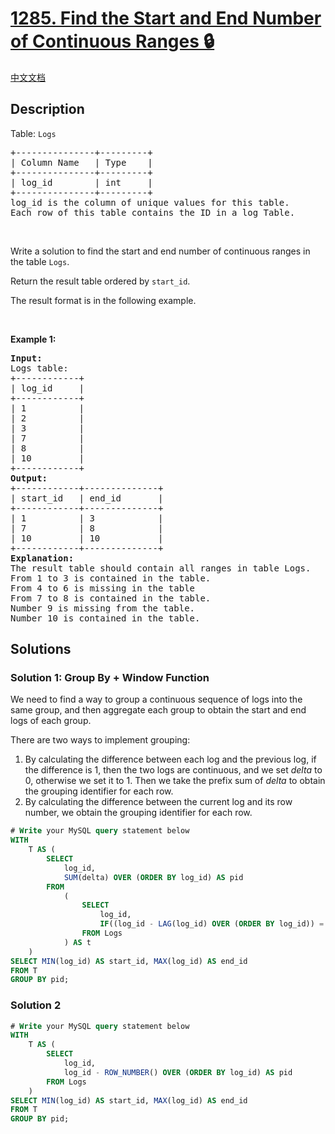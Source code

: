 # [1285. Find the Start and End Number of Continuous Ranges 🔒](https://leetcode.com/problems/find-the-start-and-end-number-of-continuous-ranges)

[中文文档](/solution/1200-1299/1285.Find%20the%20Start%20and%20End%20Number%20of%20Continuous%20Ranges/README.md)

<!-- tags:Database -->

<!-- difficulty:Medium -->

## Description

<p>Table: <code>Logs</code></p>

<pre>
+---------------+---------+
| Column Name   | Type    |
+---------------+---------+
| log_id        | int     |
+---------------+---------+
log_id is the column of unique values for this table.
Each row of this table contains the ID in a log Table.
</pre>

<p>&nbsp;</p>

<p>Write a solution to find the start and end number of continuous ranges in the table <code>Logs</code>.</p>

<p>Return the result table ordered by <code>start_id</code>.</p>

<p>The result format is in the following example.</p>

<p>&nbsp;</p>
<p><strong class="example">Example 1:</strong></p>

<pre>
<strong>Input:</strong> 
Logs table:
+------------+
| log_id     |
+------------+
| 1          |
| 2          |
| 3          |
| 7          |
| 8          |
| 10         |
+------------+
<strong>Output:</strong> 
+------------+--------------+
| start_id   | end_id       |
+------------+--------------+
| 1          | 3            |
| 7          | 8            |
| 10         | 10           |
+------------+--------------+
<strong>Explanation:</strong> 
The result table should contain all ranges in table Logs.
From 1 to 3 is contained in the table.
From 4 to 6 is missing in the table
From 7 to 8 is contained in the table.
Number 9 is missing from the table.
Number 10 is contained in the table.
</pre>

## Solutions

### Solution 1: Group By + Window Function

We need to find a way to group a continuous sequence of logs into the same group, and then aggregate each group to obtain the start and end logs of each group.

There are two ways to implement grouping:

1. By calculating the difference between each log and the previous log, if the difference is $1$, then the two logs are continuous, and we set $delta$ to $0$, otherwise we set it to $1$. Then we take the prefix sum of $delta$ to obtain the grouping identifier for each row.
2. By calculating the difference between the current log and its row number, we obtain the grouping identifier for each row.

<!-- tabs:start -->

```sql
# Write your MySQL query statement below
WITH
    T AS (
        SELECT
            log_id,
            SUM(delta) OVER (ORDER BY log_id) AS pid
        FROM
            (
                SELECT
                    log_id,
                    IF((log_id - LAG(log_id) OVER (ORDER BY log_id)) = 1, 0, 1) AS delta
                FROM Logs
            ) AS t
    )
SELECT MIN(log_id) AS start_id, MAX(log_id) AS end_id
FROM T
GROUP BY pid;
```

<!-- tabs:end -->

### Solution 2

<!-- tabs:start -->

```sql
# Write your MySQL query statement below
WITH
    T AS (
        SELECT
            log_id,
            log_id - ROW_NUMBER() OVER (ORDER BY log_id) AS pid
        FROM Logs
    )
SELECT MIN(log_id) AS start_id, MAX(log_id) AS end_id
FROM T
GROUP BY pid;
```

<!-- tabs:end -->

<!-- end -->
